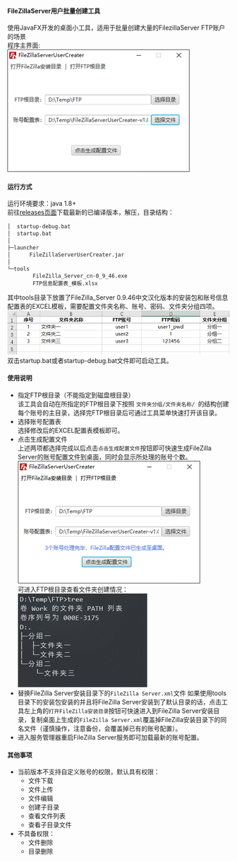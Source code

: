 #### FileZillaServer用户批量创建工具
使用JavaFX开发的桌面小工具，适用于批量创建大量的FilezillaServer FTP账户的场景    
程序主界面:    
![main](https://raw.githubusercontent.com/Staroon/FileZillaServerUserCreater/master/img/main.png)

#### 运行方式
运行环境要求：java 1.8+    
前往[releases页面](https://github.com/Staroon/FileZillaServerUserCreater/releases)下载最新的已编译版本，解压，目录结构：    
```
│  startup-debug.bat
│  startup.bat
│
├─launcher
│      FileZillaServerUserCreater.jar
│
└─tools
        FileZilla_Server_cn-0_9_46.exe
        FTP信息配置表_模板.xlsx
```
其中tools目录下放置了FileZilla_Server 0.9.46中文汉化版本的安装包和账号信息配置表的EXCEL模板，需要配置文件夹名称、账号、密码、文件夹分组四项。    
![conf](https://raw.githubusercontent.com/Staroon/FileZillaServerUserCreater/master/img/conf.png)    
双击startup.bat或者startup-debug.bat文件即可启动工具。

#### 使用说明
- 指定FTP根目录（不能指定到磁盘根目录）    
  该工具会自动在所指定的FTP根目录下按照 `文件夹分组/文件夹名称/ `的结构创建每个账号的主目录，选择完FTP根目录后可通过工具菜单快速打开该目录。
- 选择账号配置表    
  选择修改后的EXCEL配置表模板即可。
- 点击生成配置文件    
  上述两项都选择完成以后点击`点击生成配置文件`按钮即可快速生成FileZilla Server的账号配置文件到桌面，同时会显示所处理的账号个数。    
  ![success](https://raw.githubusercontent.com/Staroon/FileZillaServerUserCreater/master/img/success.png)    
  可进入FTP根目录查看文件夹创建情况：    
  ![tree](https://raw.githubusercontent.com/Staroon/FileZillaServerUserCreater/master/img/tree.png)   
- 替换FileZilla Server安装目录下的`FileZilla Server.xml`文件
  如果使用tools目录下的安装包安装的并且将FileZilla Server安装到了默认目录的话，点击工具左上角的`打开FileZilla安装目录`按钮可快速进入到FileZilla Server安装目录，复制桌面上生成的`FileZilla Server.xml`覆盖掉FileZilla安装目录下的同名文件（谨慎操作，注意备份，会覆盖掉已有的账号配置）。
- 进入服务管理器重启FileZilla Server服务即可加载最新的账号配置。

#### 其他事项
- 当前版本不支持自定义账号的权限，默认具有权限：    
  - 文件下载
  - 文件上传
  - 文件编辑
  - 创建子目录
  - 查看文件列表
  - 查看子目录文件
- 不具备权限：    
  - 文件删除
  - 目录删除






